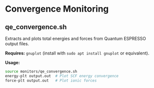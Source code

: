 # Convergence Monitoring

## qe_convergence.sh
Extracts and plots total energies and forces from Quantum ESPRESSO output files.

**Requires:** `gnuplot` (install with `sudo apt install gnuplot` or equivalent).

**Usage:**
```bash
source monitors/qe_convergence.sh
energy-plt output.out  # Plot SCF energy convergence
force-plt output.out   # Plot ionic forces
